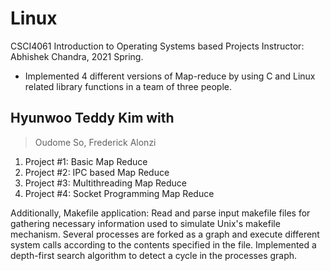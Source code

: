 # Linux
CSCI4061 Introduction to Operating Systems based Projects
Instructor: Abhishek Chandra, 2021 Spring.

- Implemented 4 different versions of Map-reduce by using C and Linux related library functions in a team of three people. 
## Hyunwoo Teddy Kim with
  > Oudome So, Frederick Alonzi
1. Project  #1: Basic Map Reduce
2. Project  #2: IPC based Map Reduce
3. Project  #3: Multithreading Map Reduce
4. Project  #4: Socket Programming Map Reduce

Additionally, 
  Makefile application: Read and parse input makefile files for gathering necessary information used to simulate Unix's makefile mechanism. Several processes are forked as a graph and execute different system calls according to the contents specified in the file. Implemented a depth-first search algorithm to detect a cycle in the processes graph.
  


